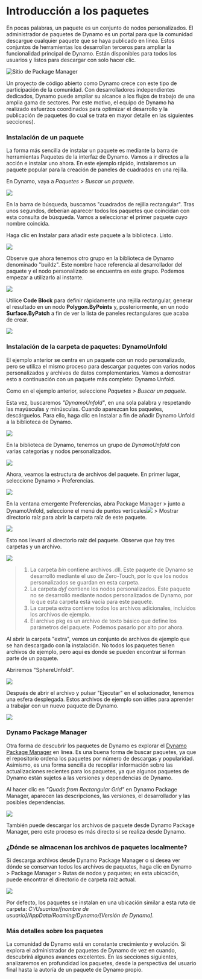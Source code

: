 # Introducción a los paquetes

En pocas palabras, un paquete es un conjunto de nodos personalizados. El administrador de paquetes de Dynamo es un portal para que la comunidad descargue cualquier paquete que se haya publicado en línea. Estos conjuntos de herramientas los desarrollan terceros para ampliar la funcionalidad principal de Dynamo. Están disponibles para todos los usuarios y listos para descargar con solo hacer clic.

![Sitio de Package Manager](../images/6-2/1/dpm.jpg)

Un proyecto de código abierto como Dynamo crece con este tipo de participación de la comunidad. Con desarrolladores independientes dedicados, Dynamo puede ampliar su alcance a los flujos de trabajo de una amplia gama de sectores. Por este motivo, el equipo de Dynamo ha realizado esfuerzos coordinados para optimizar el desarrollo y la publicación de paquetes (lo cual se trata en mayor detalle en las siguientes secciones).

### Instalación de un paquete

La forma más sencilla de instalar un paquete es mediante la barra de herramientas Paquetes de la interfaz de Dynamo. Vamos a ir directos a la acción e instalar uno ahora. En este ejemplo rápido, instalaremos un paquete popular para la creación de paneles de cuadrados en una rejilla.

En Dynamo, vaya a _Paquetes > Buscar un paquete_.

![](../images/6-2/1/packageintroduction-installingapackage01.jpg)

En la barra de búsqueda, buscamos "cuadrados de rejilla rectangular". Tras unos segundos, deberían aparecer todos los paquetes que coincidan con esta consulta de búsqueda. Vamos a seleccionar el primer paquete cuyo nombre coincida.

Haga clic en Instalar para añadir este paquete a la biblioteca. Listo.

![](../images/6-2/1/packageintroduction-installingapackage02.jpg)

Observe que ahora tenemos otro grupo en la biblioteca de Dynamo denominado "buildz". Este nombre hace referencia al desarrollador del paquete y el nodo personalizado se encuentra en este grupo. Podemos empezar a utilizarlo al instante.

![](../images/6-2/1/packageintroduction-installingapackage03.jpg)

Utilice **Code Block** para definir rápidamente una rejilla rectangular, generar el resultado en un nodo **Polygon.ByPoints** y, posteriormente, en un nodo **Surface.ByPatch** a fin de ver la lista de paneles rectangulares que acaba de crear.

![](../images/6-2/1/packageintroduction-installingapackage04.jpg)

### Instalación de la carpeta de paquetes: DynamoUnfold

El ejemplo anterior se centra en un paquete con un nodo personalizado, pero se utiliza el mismo proceso para descargar paquetes con varios nodos personalizados y archivos de datos complementarios. Vamos a demostrar esto a continuación con un paquete más completo: Dynamo Unfold.

Como en el ejemplo anterior, seleccione _Paquetes > Buscar un paquete_.

Esta vez, buscaremos _"DynamoUnfold"_, en una sola palabra y respetando las mayúsculas y minúsculas. Cuando aparezcan los paquetes, descárguelos. Para ello, haga clic en Instalar a fin de añadir Dynamo Unfold a la biblioteca de Dynamo.

![](../images/6-2/1/packageintroduction-installingpackagefolder01.jpg)

En la biblioteca de Dynamo, tenemos un grupo de _DynamoUnfold_ con varias categorías y nodos personalizados.

![](../images/6-2/1/packageintroduction-installingpackagefolder02.jpg)

Ahora, veamos la estructura de archivos del paquete. En primer lugar, seleccione Dynamo > Preferencias.

![](../images/6-2/1/packageintroduction-installingpackagefolder03.jpg)

En la ventana emergente Preferencias, abra Package Manager > junto a DynamoUnfold, seleccione el menú de puntos verticales![](../images/6-2/1/packageintroduction-verticaldotsmenu.jpg) > Mostrar directorio raíz para abrir la carpeta raíz de este paquete.

![](../images/6-2/1/packageintroduction-installingpackagefolder04.jpg)

Esto nos llevará al directorio raíz del paquete. Observe que hay tres carpetas y un archivo.

![](../images/6-2/1/packageintroduction-installingpackagefolder05.jpg)

> 1. La carpeta _bin_ contiene archivos .dll. Este paquete de Dynamo se desarrolló mediante el uso de Zero-Touch, por lo que los nodos personalizados se guardan en esta carpeta.
> 2. La carpeta _dyf_ contiene los nodos personalizados. Este paquete no se desarrolló mediante nodos personalizados de Dynamo, por lo que esta carpeta está vacía para este paquete.
> 3. La carpeta extra contiene todos los archivos adicionales, incluidos los archivos de ejemplo.
> 4. El archivo pkg es un archivo de texto básico que define los parámetros del paquete. Podemos pasarlo por alto por ahora.

Al abrir la carpeta "extra", vemos un conjunto de archivos de ejemplo que se han descargado con la instalación. No todos los paquetes tienen archivos de ejemplo, pero aquí es donde se pueden encontrar si forman parte de un paquete.

Abriremos "SphereUnfold".

![](../images/6-2/1/rd2.jpg)

Después de abrir el archivo y pulsar "Ejecutar" en el solucionador, tenemos una esfera desplegada. Estos archivos de ejemplo son útiles para aprender a trabajar con un nuevo paquete de Dynamo.

![](../images/6-2/1/packageintroduction-installingpackagefolder07.jpg)

### Dynamo Package Manager

Otra forma de descubrir los paquetes de Dynamo es explorar el [Dynamo Package Manager](http://dynamopackages.com) en línea. Es una buena forma de buscar paquetes, ya que el repositorio ordena los paquetes por número de descargas y popularidad. Asimismo, es una forma sencilla de recopilar información sobre las actualizaciones recientes para los paquetes, ya que algunos paquetes de Dynamo están sujetos a las versiones y dependencias de Dynamo.

Al hacer clic en _"Quads from Rectangular Grid"_ en Dynamo Package Manager, aparecen las descripciones, las versiones, el desarrollador y las posibles dependencias.

![](../images/6-2/1/dpm2.jpg)

También puede descargar los archivos de paquete desde Dynamo Package Manager, pero este proceso es más directo si se realiza desde Dynamo.

### ¿Dónde se almacenan los archivos de paquetes localmente?

Si descarga archivos desde Dynamo Package Manager o si desea ver dónde se conservan todos los archivos de paquetes, haga clic en Dynamo > Package Manager > Rutas de nodos y paquetes; en esta ubicación, puede encontrar el directorio de carpeta raíz actual.

![](../images/6-2/1/packageintroduction-installingpackagefolder08.jpg)

Por defecto, los paquetes se instalan en una ubicación similar a esta ruta de carpeta: _C:/Usuarios/[nombre de usuario]/AppData/Roaming/Dynamo/[Versión de Dynamo]_.

### Más detalles sobre los paquetes

La comunidad de Dynamo está en constante crecimiento y evolución. Si explora el administrador de paquetes de Dynamo de vez en cuando, descubrirá algunos avances excelentes. En las secciones siguientes, analizaremos en profundidad los paquetes, desde la perspectiva del usuario final hasta la autoría de un paquete de Dynamo propio.
